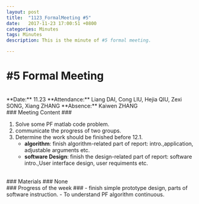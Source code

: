 ```yaml
---
layout: post
title:  "1123_FormalMeeting #5"
date:   2017-11-23 17:00:51 +0800
categories: Minutes
tags: Minutes
description: This is the minute of #5 formal meeting.

---
```


# #5 Formal Meeting #
<br>
**Date:** 11.23      
**Attendance:** Liang DAI, Cong LIU, Hejia QIU, Zexi SONG,  Xiang ZHANG  
**Absence:** Kaiwen ZHANG

<br>
### Meeting Content ###

1. Solve some PF matlab code problem.
2. communicate the progress of two groups.
3. Determine the work should be finished before 12.1.
	- **algorithm**: finish algorithm-related part of report: intro.,application, adjustable arguments etc.
	- **software Design**: finish the design-related part of report: software intro.,User interface design, user requiments etc. 

<br>
### Materials ###
None
<br>
### Progress of the week ###
- finish simple prototype design, parts of software instruction.
- To understand PF algorithm continuous.
